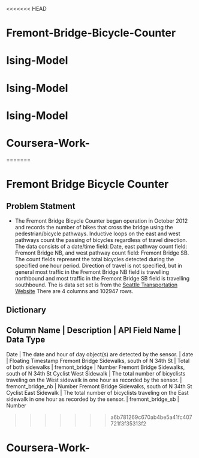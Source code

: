 <<<<<<< HEAD
# Fremont-Bridge-Bicycle-Counter
# Ising-Model
# Ising-Model
# Ising-Model
# Coursera-Work-
=======
# Fremont Bridge Bicycle Counter
## Problem Statment  
- The Fremont Bridge Bicycle Counter began operation in October 2012 and records the number of bikes that cross the bridge using the pedestrian/bicycle pathways. Inductive loops on the east and west pathways count the passing of bicycles regardless of travel direction. The data consists of a date/time field: Date, east pathway count field: Fremont Bridge NB, and west pathway count field: Fremont Bridge SB. The count fields represent the total bicycles detected during the specified one hour period. Direction of travel is not specified, but in general most traffic in the Fremont Bridge NB field is travelling northbound and most traffic in the Fremont Bridge SB field is travelling southbound. The is data set set is from the [Seattle Transportation Website](https://data.seattle.gov/Transportation/Fremont-Bridge-Bicycle-Counter/65db-xm6k/about_data) There are 4 columns and 102947 rows. 

## Dictionary 
Column Name                                                        | Description                                                                                          | API Field Name    | Data Type
-------------------------------------------------------------------------------------------------------------------------------------------------------------------------------------------------------------------
Date                                                               | The date and hour of day object(s) are detected by the sensor.                                       | date              | Floating Timestamp
Fremont Bridge Sidewalks, south of N 34th St                       | Total of both sidewalks                                                                              | fremont_bridge    | Number
Fremont Bridge Sidewalks, south of N 34th St Cyclist West Sidewalk | The total number of bicyclists traveling on the West sidewalk in one hour as recorded by the sensor. | fremont_bridge_nb | Number
Fremont Bridge Sidewalks, south of N 34th St Cyclist East Sidewalk | The total number of bicyclists traveling on the East sidewalk in one hour as recorded by the sensor. | fremont_bridge_sb | Number

>>>>>>> a6b781269c670ab4be5a41fc407721f3f35313f2
# Coursera-Work-
